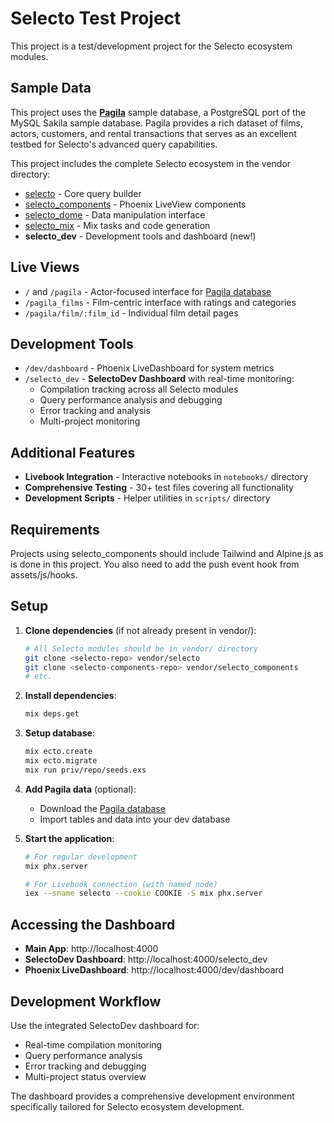 # Selecto Test Project

This project is a test/development project for the Selecto ecosystem modules.

## Sample Data

This project uses the **[Pagila](https://github.com/devrimgunduz/pagila)** sample database, a PostgreSQL port of the MySQL Sakila sample database. Pagila provides a rich dataset of films, actors, customers, and rental transactions that serves as an excellent testbed for Selecto's advanced query capabilities. 

This project includes the complete Selecto ecosystem in the vendor directory:
- [selecto](https://github.com/selecto-elixir/selecto) - Core query builder
- [selecto_components](https://github.com/selecto-elixir/selecto_components) - Phoenix LiveView components
- [selecto_dome](https://github.com/selecto-elixir/selecto_dome) - Data manipulation interface
- [selecto_mix](https://github.com/selecto-elixir/selecto_mix) - Mix tasks and code generation
- **selecto_dev** - Development tools and dashboard (new!)

## Live Views

- `/` and `/pagila` - Actor-focused interface for [Pagila database](https://github.com/devrimgunduz/pagila)
- `/pagila_films` - Film-centric interface with ratings and categories
- `/pagila/film/:film_id` - Individual film detail pages

## Development Tools

- `/dev/dashboard` - Phoenix LiveDashboard for system metrics
- `/selecto_dev` - **SelectoDev Dashboard** with real-time monitoring:
  - Compilation tracking across all Selecto modules
  - Query performance analysis and debugging
  - Error tracking and analysis
  - Multi-project monitoring

## Additional Features

- **Livebook Integration** - Interactive notebooks in `notebooks/` directory
- **Comprehensive Testing** - 30+ test files covering all functionality
- **Development Scripts** - Helper utilities in `scripts/` directory

## Requirements

Projects using selecto_components should include Tailwind and Alpine.js as is done in this project. You also need to add the push event hook from assets/js/hooks.

## Setup

1. **Clone dependencies** (if not already present in vendor/):
   ```bash
   # All Selecto modules should be in vendor/ directory
   git clone <selecto-repo> vendor/selecto
   git clone <selecto-components-repo> vendor/selecto_components
   # etc.
   ```

2. **Install dependencies**:
   ```bash
   mix deps.get
   ```

3. **Setup database**:
   ```bash
   mix ecto.create
   mix ecto.migrate
   mix run priv/repo/seeds.exs
   ```

4. **Add Pagila data** (optional):
   - Download the [Pagila database](https://github.com/devrimgunduz/pagila)
   - Import tables and data into your dev database

5. **Start the application**:
   ```bash
   # For regular development
   mix phx.server
   
   # For Livebook connection (with named node)
   iex --sname selecto --cookie COOKIE -S mix phx.server
   ```

## Accessing the Dashboard

- **Main App**: http://localhost:4000
- **SelectoDev Dashboard**: http://localhost:4000/selecto_dev
- **Phoenix LiveDashboard**: http://localhost:4000/dev/dashboard

## Development Workflow

Use the integrated SelectoDev dashboard for:
- Real-time compilation monitoring
- Query performance analysis
- Error tracking and debugging
- Multi-project status overview

The dashboard provides a comprehensive development environment specifically tailored for Selecto ecosystem development.

